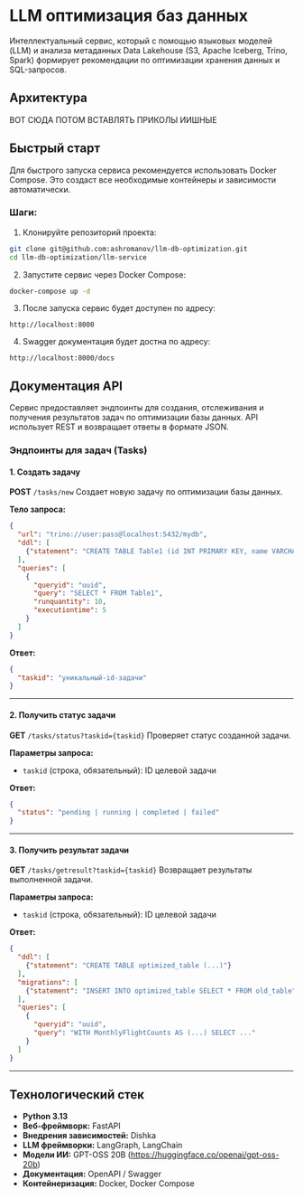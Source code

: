 # LLM оптимизация баз данных

Интеллектуальный сервис, который с помощью языковых моделей (LLM) и анализа метаданных Data Lakehouse (S3, Apache Iceberg, Trino, Spark) формирует рекомендации по оптимизации хранения данных и SQL-запросов.

## Архитектура

ВОТ СЮДА ПОТОМ ВСТАВЛЯТЬ ПРИКОЛЫ ИИШНЫЕ

## Быстрый старт

Для быстрого запуска сервиса рекомендуется использовать Docker Compose. Это создаст все необходимые контейнеры и зависимости автоматически.

### Шаги:

1. Клонируйте репозиторий проекта:

```bash
git clone git@github.com:ashromanov/llm-db-optimization.git
cd llm-db-optimization/llm-service
```
2. Запустите сервис через Docker Compose:

```bash
docker-compose up -d
```

3. После запуска сервис будет доступен по адресу:

```
http://localhost:8000
```

4. Swagger документация будет достна по адресу:

```
http://localhost:8000/docs
```

## Документация API

Сервис предоставляет эндпоинты для создания, отслеживания и получения результатов задач по оптимизации базы данных. API использует REST и возвращает ответы в формате JSON.

### Эндпоинты для задач (Tasks)

#### 1. Создать задачу

**POST** `/tasks/new`
Создает новую задачу по оптимизации базы данных.

**Тело запроса:**

```json
{
  "url": "trino://user:pass@localhost:5432/mydb",
  "ddl": [
    {"statement": "CREATE TABLE Table1 (id INT PRIMARY KEY, name VARCHAR(100));"}
  ],
  "queries": [
    {
      "queryid": "uuid",
      "query": "SELECT * FROM Table1",
      "runquantity": 10,
      "executiontime": 5
    }
  ]
}
```

**Ответ:**

```json
{
  "taskid": "уникальный-id-задачи"
}
```

---

#### 2. Получить статус задачи

**GET** `/tasks/status?taskid={taskid}`
Проверяет статус созданной задачи.

**Параметры запроса:**

* `taskid` (строка, обязательный): ID целевой задачи

**Ответ:**

```json
{
  "status": "pending | running | completed | failed"
}
```

---

#### 3. Получить результат задачи

**GET** `/tasks/getresult?taskid={taskid}`
Возвращает результаты выполненной задачи.

**Параметры запроса:**

* `taskid` (строка, обязательный): ID целевой задачи

**Ответ:**

```json
{
  "ddl": [
    {"statement": "CREATE TABLE optimized_table (...)"}
  ],
  "migrations": [
    {"statement": "INSERT INTO optimized_table SELECT * FROM old_table"}
  ],
  "queries": [
    {
      "queryid": "uuid",
      "query": "WITH MonthlyFlightCounts AS (...) SELECT ..."
    }
  ]
}
```

---

## Технологический стек

- **Python 3.13**
- **Веб-фреймворк:** FastAPI
- **Внедрения зависимостей:** Dishka
- **LLM фреймворки:** LangGraph, LangChain
- **Модели ИИ:** GPT-OSS 20B (https://huggingface.co/openai/gpt-oss-20b)
- **Документация:** OpenAPI / Swagger
- **Контейнеризация:** Docker, Docker Compose
